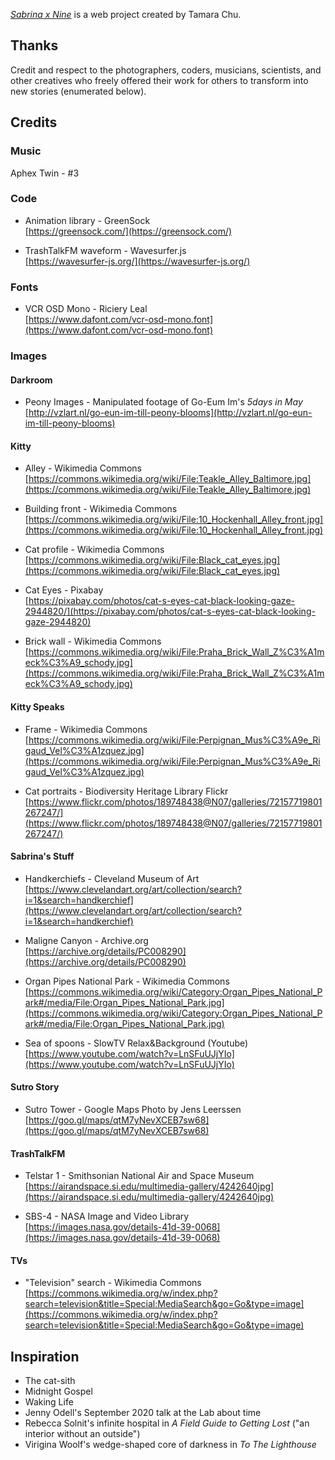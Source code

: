 _[Sabrina x Nine](https://sabrina.place)_ is a web project created by Tamara Chu.

## Thanks

Credit and respect to the photographers, coders, musicians, scientists, and other creatives who freely offered their work for others to transform into new stories (enumerated below).

## Credits

### Music

Aphex Twin - #3

### Code

- Animation library - GreenSock<br />
[https://greensock.com/](https://greensock.com/)

- TrashTalkFM waveform - Wavesurfer.js<br />
[https://wavesurfer-js.org/](https://wavesurfer-js.org/)

### Fonts

- VCR OSD Mono - Riciery Leal<br />
[https://www.dafont.com/vcr-osd-mono.font](https://www.dafont.com/vcr-osd-mono.font)

### Images

#### Darkroom

- Peony Images - Manipulated footage of Go-Eum Im's <em>5days in May</em><br />
[http://vzlart.nl/go-eun-im-till-peony-blooms](http://vzlart.nl/go-eun-im-till-peony-blooms)

#### Kitty

- Alley - Wikimedia Commons<br />
[https://commons.wikimedia.org/wiki/File:Teakle_Alley_Baltimore.jpg](https://commons.wikimedia.org/wiki/File:Teakle_Alley_Baltimore.jpg)

- Building front - Wikimedia Commons<br />
[https://commons.wikimedia.org/wiki/File:10_Hockenhall_Alley_front.jpg](https://commons.wikimedia.org/wiki/File:10_Hockenhall_Alley_front.jpg)

- Cat profile - Wikimedia Commons<br />
[https://commons.wikimedia.org/wiki/File:Black_cat_eyes.jpg](https://commons.wikimedia.org/wiki/File:Black_cat_eyes.jpg)

- Cat Eyes - Pixabay<br />
[https://pixabay.com/photos/cat-s-eyes-cat-black-looking-gaze-2944820/](https://pixabay.com/photos/cat-s-eyes-cat-black-looking-gaze-2944820)

- Brick wall - Wikimedia Commons<br />
[https://commons.wikimedia.org/wiki/File:Praha_Brick_Wall_Z%C3%A1meck%C3%A9_schody.jpg](https://commons.wikimedia.org/wiki/File:Praha_Brick_Wall_Z%C3%A1meck%C3%A9_schody.jpg)

#### Kitty Speaks

- Frame - Wikimedia Commons<br />
[https://commons.wikimedia.org/wiki/File:Perpignan_Mus%C3%A9e_Rigaud_Vel%C3%A1zquez.jpg](https://commons.wikimedia.org/wiki/File:Perpignan_Mus%C3%A9e_Rigaud_Vel%C3%A1zquez.jpg)

- Cat portraits - Biodiversity Heritage Library Flickr<br />
[https://www.flickr.com/photos/189748438@N07/galleries/72157719801267247/](https://www.flickr.com/photos/189748438@N07/galleries/72157719801267247/)

#### Sabrina's Stuff

- Handkerchiefs - Cleveland Museum of Art<br />
[https://www.clevelandart.org/art/collection/search?i=1&search=handkerchief](https://www.clevelandart.org/art/collection/search?i=1&search=handkerchief)

- Maligne Canyon - Archive.org<br />
[https://archive.org/details/PC008290](https://archive.org/details/PC008290)

- Organ Pipes National Park - Wikimedia Commons<br />
[https://commons.wikimedia.org/wiki/Category:Organ_Pipes_National_Park#/media/File:Organ_Pipes_National_Park.jpg](https://commons.wikimedia.org/wiki/Category:Organ_Pipes_National_Park#/media/File:Organ_Pipes_National_Park.jpg)

- Sea of spoons - SlowTV Relax&Background (Youtube)<br />
[https://www.youtube.com/watch?v=LnSFuUJjYIo](https://www.youtube.com/watch?v=LnSFuUJjYIo)

#### Sutro Story

- Sutro Tower - Google Maps Photo by Jens Leerssen<br />
[https://goo.gl/maps/qtM7yNevXCEB7sw68](https://goo.gl/maps/qtM7yNevXCEB7sw68)

#### TrashTalkFM

- Telstar 1 - Smithsonian National Air and Space Museum<br />
[https://airandspace.si.edu/multimedia-gallery/4242640jpg](https://airandspace.si.edu/multimedia-gallery/4242640jpg)

- SBS-4 - NASA Image and Video Library<br />
[https://images.nasa.gov/details-41d-39-0068](https://images.nasa.gov/details-41d-39-0068)

#### TVs

- "Television" search - Wikimedia Commons<br />
[https://commons.wikimedia.org/w/index.php?search=television&title=Special:MediaSearch&go=Go&type=image](https://commons.wikimedia.org/w/index.php?search=television&title=Special:MediaSearch&go=Go&type=image)

## Inspiration

- The cat-sith
- Midnight Gospel
- Waking Life
- Jenny Odell's September 2020 talk at the Lab about time
- Rebecca Solnit's infinite hospital in _A Field Guide to Getting Lost_ ("an interior without an outside")
- Virigina Woolf's wedge-shaped core of darkness in _To The Lighthouse_
